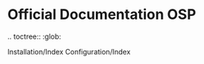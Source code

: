 Official Documentation OSP
==========================

.. toctree::
   :glob:

   Installation/Index
   Configuration/Index
